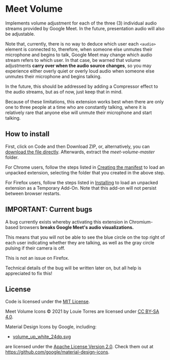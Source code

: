 # Meet Volume
Implements volume adjustment for each of the three (3) individual audio
streams provided by Google Meet. In the future, presentation audio
will also be adjustable.

Note that, currently, there is no way to deduce which user each
`<audio>` element is connected to, therefore, when someone else unmutes
their microphone and begins to talk, Google Meet may change which
audio stream refers to which user. In that case, be warned that volume
adjustments **carry over when the audio source changes**, so you may
experience either overly quiet or overly loud audio when someone else
unmutes their microphone and begins talking.

In the future, this should be addressed by adding a Compressor effect
to the audio streams, but as of now, just keep that in mind.

Because of these limitations, this extension works best when there are
only one to three people at a time who are constantly talking, where it
is relatively rare that anyone else will unmute their microphone and
start talking.


## How to install
First, click on Code and then Download ZIP, or, alternatively, you can
[download the file directly](https://github.com/louie-github/meet-volume/archive/refs/heads/master.zip).
Afterwards, extract the *meet-volume-master* folder.

For Chrome users, follow the steps listed in
[Creating the manifest](https://developer.chrome.com/docs/extensions/mv3/getstarted/#manifest)
to load an unpacked extension, selecting the folder that you created
in the above step.

For Firefox users, follow the steps listed in
[Installing](https://developer.mozilla.org/en-US/docs/Mozilla/Add-ons/WebExtensions/Your_first_WebExtension#installing)
to load an unpacked extension as a Temporary Add-On. Note that this
add-on will not persist between browser restarts.


## IMPORTANT: Current bugs
A bug currently exists whereby activating this extension in
Chromium-based browsers **breaks Google Meet's audio visualizations.**

This means that you will not be able to see the blue circle on the top
right of each user indicating whether they are talking, as well as the
gray circle pulsing if their camera is off.

This is not an issue on Firefox.

Technical details of the bug will be written later on, but all help is
appreciated to fix this!


## License
Code is licensed under the [MIT License](LICENSE.md).

Meet Volume Icons © 2021 by Louie Torres are licensed under
[CC BY-SA 4.0](https://creativecommons.org/licenses/by-sa/4.0/).

Material Design Icons by Google, including:
- [volume_up_white_24dp.svg](icons/volume_up_white_24dp.svg)

are licensed under the [Apache License Version 2.0](icons/VOLUME_UP-LICENSE).
Check them out at https://github.com/google/material-design-icons.